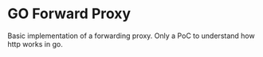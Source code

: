 # GO Forward Proxy

Basic implementation of a forwarding proxy. Only a PoC to understand how http works in go.